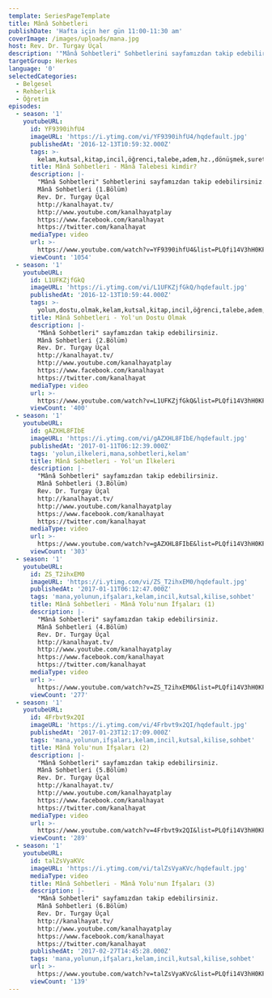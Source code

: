 ```yaml
---
template: SeriesPageTemplate
title: Mânâ Sohbetleri
publishDate: 'Hafta için her gün 11:00-11:30 am'
coverImage: /images/uploads/mana.jpg
host: Rev. Dr. Turgay Üçal
description: '"Mânâ Sohbetleri" Sohbetlerini sayfamızdan takip edebilirsiniz.'
targetGroup: Herkes
language: '0'
selectedCategories:
  - Belgesel
  - Rehberlik
  - Öğretim
episodes:
  - season: '1'
    youtubeURL:
      id: YF9390ihfU4
      imageURL: 'https://i.ytimg.com/vi/YF9390ihfU4/hqdefault.jpg'
      publishedAt: '2016-12-13T10:59:32.000Z'
      tags: >-
        kelam,kutsal,kitap,incil,öğrenci,talebe,adem,hz.,dönüşmek,suret,yaratılış,sohbet,mana
      title: Mânâ Sohbetleri - Mânâ Talebesi kimdir?
      description: |-
        "Mânâ Sohbetleri" Sohbetlerini sayfamızdan takip edebilirsiniz.
        Mânâ Sohbetleri (1.Bölüm)
        Rev. Dr. Turgay Üçal
        http://kanalhayat.tv/
        http://www.youtube.com/kanalhayatplay
        https://www.facebook.com/kanalhayat
        https://twitter.com/kanalhayat
      mediaType: video
      url: >-
        https://www.youtube.com/watch?v=YF9390ihfU4&list=PLQfi14V3hH0KFy_QK4dY0Y3MeCLNZKvXa
      viewCount: '1054'
  - season: '1'
    youtubeURL:
      id: L1UFKZjfGkQ
      imageURL: 'https://i.ytimg.com/vi/L1UFKZjfGkQ/hqdefault.jpg'
      publishedAt: '2016-12-13T10:59:44.000Z'
      tags: >-
        yolun,dostu,olmak,kelam,kutsal,kitap,incil,öğrenci,talebe,adem,hz.,dönüşmek,suret,yaratılış,sohbet,mana
      title: Mânâ Sohbetleri - Yol'un Dostu Olmak
      description: |-
        "Mânâ Sohbetleri" sayfamızdan takip edebilirsiniz.
        Mânâ Sohbetleri (2.Bölüm)
        Rev. Dr. Turgay Üçal
        http://kanalhayat.tv/
        http://www.youtube.com/kanalhayatplay
        https://www.facebook.com/kanalhayat
        https://twitter.com/kanalhayat
      mediaType: video
      url: >-
        https://www.youtube.com/watch?v=L1UFKZjfGkQ&list=PLQfi14V3hH0KFy_QK4dY0Y3MeCLNZKvXa&index=2
      viewCount: '400'
  - season: '1'
    youtubeURL:
      id: gAZXHL8FIbE
      imageURL: 'https://i.ytimg.com/vi/gAZXHL8FIbE/hqdefault.jpg'
      publishedAt: '2017-01-11T06:12:39.000Z'
      tags: 'yolun,ilkeleri,mana,sohbetleri,kelam'
      title: Mânâ Sohbetleri - Yol'un İlkeleri
      description: |-
        "Mânâ Sohbetleri" sayfamızdan takip edebilirsiniz.
        Mânâ Sohbetleri (3.Bölüm)
        Rev. Dr. Turgay Üçal
        http://kanalhayat.tv/
        http://www.youtube.com/kanalhayatplay
        https://www.facebook.com/kanalhayat
        https://twitter.com/kanalhayat
      mediaType: video
      url: >-
        https://www.youtube.com/watch?v=gAZXHL8FIbE&list=PLQfi14V3hH0KFy_QK4dY0Y3MeCLNZKvXa&index=3
      viewCount: '303'
  - season: '1'
    youtubeURL:
      id: ZS_T2ihxEM0
      imageURL: 'https://i.ytimg.com/vi/ZS_T2ihxEM0/hqdefault.jpg'
      publishedAt: '2017-01-11T06:12:47.000Z'
      tags: 'mana,yolunun,ifşaları,kelam,incil,kutsal,kilise,sohbet'
      title: Mânâ Sohbetleri - Mânâ Yolu'nun İfşaları (1)
      description: |-
        "Mânâ Sohbetleri" sayfamızdan takip edebilirsiniz.
        Mânâ Sohbetleri (4.Bölüm)
        Rev. Dr. Turgay Üçal
        http://kanalhayat.tv/
        http://www.youtube.com/kanalhayatplay
        https://www.facebook.com/kanalhayat
        https://twitter.com/kanalhayat
      mediaType: video
      url: >-
        https://www.youtube.com/watch?v=ZS_T2ihxEM0&list=PLQfi14V3hH0KFy_QK4dY0Y3MeCLNZKvXa&index=4
      viewCount: '277'
  - season: '1'
    youtubeURL:
      id: 4Frbvt9x2QI
      imageURL: 'https://i.ytimg.com/vi/4Frbvt9x2QI/hqdefault.jpg'
      publishedAt: '2017-01-23T12:17:09.000Z'
      tags: 'mana,yolunun,ifşaları,kelam,incil,kutsal,kilise,sohbet'
      title: Mânâ Yolu'nun İfşaları (2)
      description: |-
        "Mânâ Sohbetleri" sayfamızdan takip edebilirsiniz.
        Mânâ Sohbetleri (5.Bölüm)
        Rev. Dr. Turgay Üçal
        http://kanalhayat.tv/
        http://www.youtube.com/kanalhayatplay
        https://www.facebook.com/kanalhayat
        https://twitter.com/kanalhayat
      mediaType: video
      url: >-
        https://www.youtube.com/watch?v=4Frbvt9x2QI&list=PLQfi14V3hH0KFy_QK4dY0Y3MeCLNZKvXa&index=5
      viewCount: '289'
  - season: '1'
    youtubeURL:
      id: talZsVyaKVc
      imageURL: 'https://i.ytimg.com/vi/talZsVyaKVc/hqdefault.jpg'
      mediaType: video
      title: Mânâ Sohbetleri - Mânâ Yolu'nun İfşaları (3)
      description: |-
        "Mânâ Sohbetleri" sayfamızdan takip edebilirsiniz.
        Mânâ Sohbetleri (6.Bölüm)
        Rev. Dr. Turgay Üçal
        http://kanalhayat.tv/
        http://www.youtube.com/kanalhayatplay
        https://www.facebook.com/kanalhayat
        https://twitter.com/kanalhayat
      publishedAt: '2017-02-27T14:45:28.000Z'
      tags: 'mana,yolunun,ifşaları,kelam,incil,kutsal,kilise,sohbet'
      url: >-
        https://www.youtube.com/watch?v=talZsVyaKVc&list=PLQfi14V3hH0KFy_QK4dY0Y3MeCLNZKvXa&index=6
      viewCount: '139'
---
```


